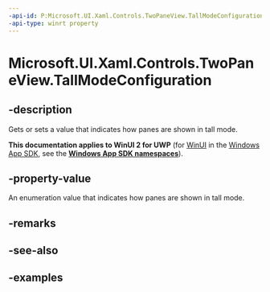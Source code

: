 ```yaml
---
-api-id: P:Microsoft.UI.Xaml.Controls.TwoPaneView.TallModeConfiguration
-api-type: winrt property
---
```


<!-- Property syntax.
public TwoPaneViewTallModeConfiguration TallModeConfiguration { get;  set; }
-->

# Microsoft.UI.Xaml.Controls.TwoPaneView.TallModeConfiguration

## -description

Gets or sets a value that indicates how panes are shown in tall mode.

**This documentation applies to WinUI 2 for UWP** (for [WinUI](/windows/apps/winui/winui3/) in the [Windows App SDK](/windows/apps/windows-app-sdk/), see the **[Windows App SDK namespaces](/windows/windows-app-sdk/api/winrt/)**).

## -property-value

An enumeration value that indicates how panes are shown in tall mode.

## -remarks

## -see-also

## -examples

